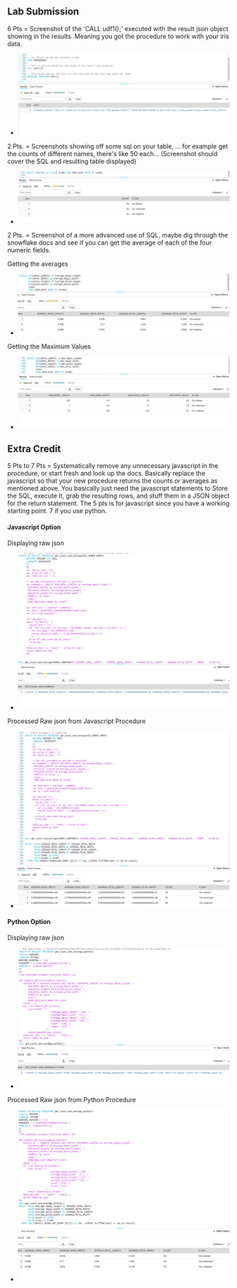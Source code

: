 ## Lab Submission

6 Pts = Screenshot of the 'CALL udf1();' executed with the result json object showing in the results.  Meaning you got the procedure to work with your iris data.

- ![loaded](./screenshots/udf1.png)

2 Pts. = Screenshots showing off some sql on your table, ... for example get the counts of different names, there's like 50 each...  (Screenshot should cover the SQL and resulting table displayed)

- ![loaded](./screenshots/getCountofClass.png)

2 Pts.  = Screenshot of a more advanced use of SQL, maybe dig through the snowflake docs and see if you can get the average of each of the four numeric fields. 

Getting the averages
- ![loaded](./screenshots/averageColumns.png)

Getting the Maximum Values
- ![loaded](./screenshots/maxbyClass.png)


## Extra Credit

5 Pts to 7 Pts = Systematically remove any unnecessary javascript in the procedure, or start fresh and look up the docs.  Basically replace the javascript so that your new procedure returns the counts or averages as mentioned above.  You basically just need the javascript statements to Store the SQL, execute it, grab the resulting rows, and stuff them in a JSON object for the return statement.  The 5 pts is for javascript since you have a working starting point.  7 if you use python.

#### Javascript Option
Displaying raw json
- ![loaded](./screenshots/rawjavascript.png)

Processed Raw json from Javascript Procedure
- ![loaded](./screenshots/javascriptprocedureProcessed.png)

#### Python Option
Displaying raw json
- ![loaded](./screenshots/pythonJson.png)

Processed Raw json from Python Procedure
- ![loaded](./screenshots/processedpython.png)
